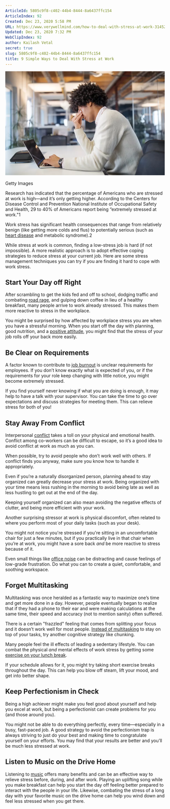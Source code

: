 ```yaml
---
ArticleId: 5805c9f8-c402-44b4-8444-8a6437ffc154
ArticleIndex: 92
Created: Dec 23, 2020 5:58 PM
URL: https://www.verywellmind.com/how-to-deal-with-stress-at-work-3145273
Updated: Dec 23, 2020 7:32 PM
WebClipIndex: 92
author: Kailash Vetal
secret: true
slug: 5805c9f8-c402-44b4-8444-8a6437ffc154
title: 9 Simple Ways to Deal With Stress at Work
---
```

![92%2099c42a42a3a242b498c7edc92a655f57/stressedman-cbf6c8900b954de2b933018b6ae06ae3.jpg](92%2099c42a42a3a242b498c7edc92a655f57/stressedman-cbf6c8900b954de2b933018b6ae06ae3.jpg)

 Getty Images 

Research has indicated that the percentage of Americans who are stressed at work is high—and it’s only getting higher. According to the Centers for Disease Control and Prevention National Institute of Occupational Safety and Health, 29 to 40% of Americans report being “extremely stressed at work."1

Work stress has significant health consequences that range from relatively benign (like getting more colds and flus) to potentially serious (such as [heart disease](https://www.verywellmind.com/chronic-job-stress-is-a-risk-factor-for-heart-disease-3145083) and metabolic syndrome).2

While stress at work is common, finding a low-stress job is hard (if not impossible). A more realistic approach is to adopt effective coping strategies to reduce stress at your current job. Here are some stress management techniques you can try if you are finding it hard to cope with work stress.

## Start Your Day off Right

After scrambling to get the kids fed and off to school, dodging traffic and combating [road rage](https://www.verywellmind.com/how-to-manage-and-prevent-road-rage-3145193), and gulping down coffee in lieu of a healthy breakfast, many people arrive to work already stressed. This makes them more reactive to stress in the workplace.

You might be surprised by how affected by workplace stress you are when you have a stressful morning. When you start off the day with planning, good nutrition, and a [positive attitude](https://www.verywellmind.com/how-does-positive-thinking-impact-your-stress-level-3144711), you might find that the stress of your job rolls off your back more easily.

## Be Clear on Requirements

A factor known to contribute to [job burnout](https://www.verywellmind.com/stress-and-burnout-symptoms-and-causes-3144516) is unclear requirements for employees. If you don’t know exactly what is expected of you, or if the requirements for your role keep changing with little notice, you might become extremely stressed.

If you find yourself never knowing if what you are doing is enough, it may help to have a talk with your supervisor. You can take the time to go over expectations and discuss strategies for meeting them. This can relieve stress for both of you!

## Stay Away From Conflict

Interpersonal [conflict](https://www.verywellmind.com/the-toll-of-conflict-in-relationships-3144952) takes a toll on your physical and emotional health. Conflict among co-workers can be difficult to escape, so it’s a good idea to avoid conflict at work as much as you can.

When possible, try to avoid people who don’t work well with others. If conflict finds you anyway, make sure you know how to handle it appropriately.

Even if you’re a naturally disorganized person, planning ahead to stay organized can greatly decrease your stress at work. Being organized with your time means less rushing in the morning to avoid being late as well as less hustling to get out at the end of the day.

Keeping yourself organized can also mean avoiding the negative effects of clutter, and being more efficient with your work.

Another surprising stressor at work is physical discomfort, often related to where you perform most of your daily tasks (such as your desk).

You might not notice you're stressed if you're sitting in an uncomfortable chair for just a few minutes, but if you practically live in that chair when you’re at work, you might have a sore back *and* be more reactive to stress because of it.

Even small things like [office noise](https://www.verywellmind.com/stress-and-noise-pollution-how-you-may-be-at-risk-3145041) can be distracting and cause feelings of low-grade frustration. Do what you can to create a quiet, comfortable, and soothing workspace.

## Forget Multitasking

Multitasking was once heralded as a fantastic way to maximize one’s time and get more done in a day. However, people eventually began to realize that if they had a phone to their ear and were making calculations at the same time, their speed and accuracy (not to mention sanity) often suffered.

There is a certain "frazzled" feeling that comes from splitting your focus and it doesn’t work well for most people. [Instead of multitasking](https://www.verywellmind.com/single-tasking-for-productivity-and-stress-management-3144753) to stay on top of your tasks, try another cognitive strategy like chunking.

Many people feel the ill effects of leading a sedentary lifestyle. You can combat the physical *and* mental effects of work stress by getting some [exercise on your lunch break](https://www.verywellmind.com/exercise-options-for-stressed-and-busy-people-3144925).

If your schedule allows for it, you might try taking short exercise breaks throughout the day. This can help you blow off steam, lift your mood, and get into better shape.

## Keep Perfectionism in Check

Being a high achiever might make you feel good about yourself and help you excel at work, but being a perfectionist can create problems for you (and those around you).

You might not be able to do everything perfectly, every time—especially in a busy, fast-paced job. A good strategy to avoid the perfectionism trap is always striving to just do your best and making time to congratulate yourself on your efforts. You may find that your results are better and you’ll be much less stressed at work.

## Listen to Music on the Drive Home

Listening to [music](https://www.verywellmind.com/how-and-why-music-therapy-is-effective-3145190) offers many benefits and can be an effective way to relieve stress before, during, and after work. Playing an uplifting song while you make breakfast can help you start the day off feeling better prepared to interact with the people in your life. Likewise, combating the stress of a long day with your favorite music on the drive home can help you wind down and feel less stressed when you get there.
